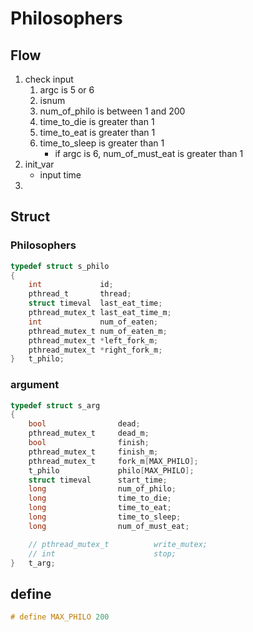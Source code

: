 # Philosophers

## Flow
1. check input
	1. argc is 5 or 6
	1. isnum
	1. num_of_philo is between 1 and 200
	1. time_to_die is greater than 1
	1. time_to_eat is greater than 1
	1. time_to_sleep is greater than 1
		- if argc is 6, num_of_must_eat is greater than 1
1. init_var
	- input time
1. 

## Struct
###  Philosophers
```c
typedef struct s_philo
{
	int				id;
	pthread_t		thread;
	struct timeval	last_eat_time;
	pthread_mutex_t	last_eat_time_m;
	int				num_of_eaten;
	pthread_mutex_t	num_of_eaten_m;
	pthread_mutex_t	*left_fork_m;
	pthread_mutex_t	*right_fork_m;
}	t_philo;
```

### argument
```c
typedef struct s_arg
{
	bool				dead;
	pthread_mutex_t		dead_m;
	bool				finish;
	pthread_mutex_t		finish_m;
	pthread_mutex_t		fork_m[MAX_PHILO];
	t_philo				philo[MAX_PHILO];
	struct timeval		start_time;
	long				num_of_philo;
	long				time_to_die;
	long				time_to_eat;
	long				time_to_sleep;
	long				num_of_must_eat;

	// pthread_mutex_t			write_mutex;
	// int						stop;
}	t_arg;
```

## define
```c
# define MAX_PHILO 200
```
